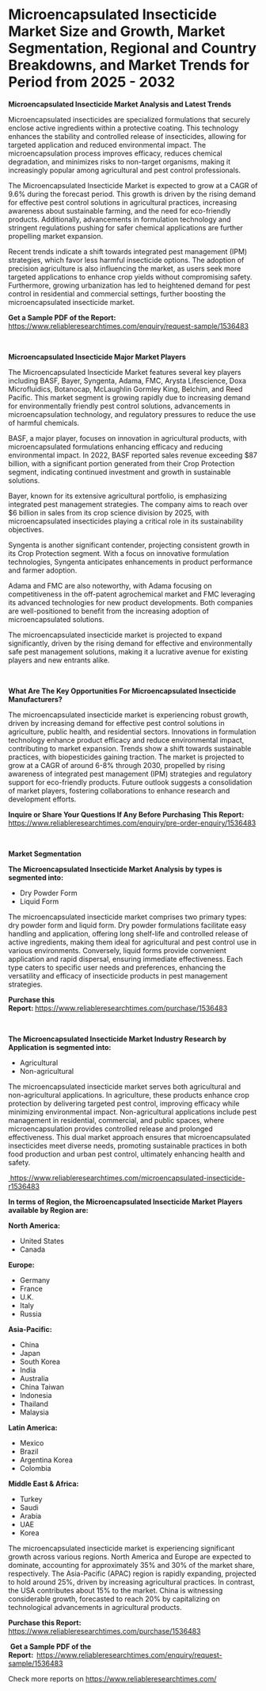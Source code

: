 <p><h1>Microencapsulated Insecticide Market Size and Growth, Market Segmentation, Regional and Country Breakdowns, and Market Trends for Period from 2025 -  2032</h1></p><p><strong>Microencapsulated Insecticide Market Analysis and Latest Trends</strong></p>
<p><p>Microencapsulated insecticides are specialized formulations that securely enclose active ingredients within a protective coating. This technology enhances the stability and controlled release of insecticides, allowing for targeted application and reduced environmental impact. The microencapsulation process improves efficacy, reduces chemical degradation, and minimizes risks to non-target organisms, making it increasingly popular among agricultural and pest control professionals.</p><p>The Microencapsulated Insecticide Market is expected to grow at a CAGR of 9.6% during the forecast period. This growth is driven by the rising demand for effective pest control solutions in agricultural practices, increasing awareness about sustainable farming, and the need for eco-friendly products. Additionally, advancements in formulation technology and stringent regulations pushing for safer chemical applications are further propelling market expansion.</p><p>Recent trends indicate a shift towards integrated pest management (IPM) strategies, which favor less harmful insecticide options. The adoption of precision agriculture is also influencing the market, as users seek more targeted applications to enhance crop yields without compromising safety. Furthermore, growing urbanization has led to heightened demand for pest control in residential and commercial settings, further boosting the microencapsulated insecticide market.</p></p>
<p><strong>Get a Sample PDF of the Report:&nbsp;</strong> <a href="https://www.reliableresearchtimes.com/enquiry/request-sample/1536483?utm_campaign=2006&utm_medium=2&utm_source=Github&utm_content=ia&utm_term=02042025&utm_id=microencapsulated-insecticide">https://www.reliableresearchtimes.com/enquiry/request-sample/1536483</a></p>
<p>&nbsp;</p>
<p><strong>Microencapsulated Insecticide Major Market Players</strong></p>
<p><p>The Microencapsulated Insecticide Market features several key players including BASF, Bayer, Syngenta, Adama, FMC, Arysta Lifescience, Doxa Microfluidics, Botanocap, McLaughlin Gormley King, Belchim, and Reed Pacific. This market segment is growing rapidly due to increasing demand for environmentally friendly pest control solutions, advancements in microencapsulation technology, and regulatory pressures to reduce the use of harmful chemicals.</p><p>BASF, a major player, focuses on innovation in agricultural products, with microencapsulated formulations enhancing efficacy and reducing environmental impact. In 2022, BASF reported sales revenue exceeding $87 billion, with a significant portion generated from their Crop Protection segment, indicating continued investment and growth in sustainable solutions.</p><p>Bayer, known for its extensive agricultural portfolio, is emphasizing integrated pest management strategies. The company aims to reach over $6 billion in sales from its crop science division by 2025, with microencapsulated insecticides playing a critical role in its sustainability objectives.</p><p>Syngenta is another significant contender, projecting consistent growth in its Crop Protection segment. With a focus on innovative formulation technologies, Syngenta anticipates enhancements in product performance and farmer adoption.</p><p>Adama and FMC are also noteworthy, with Adama focusing on competitiveness in the off-patent agrochemical market and FMC leveraging its advanced technologies for new product developments. Both companies are well-positioned to benefit from the increasing adoption of microencapsulated solutions.</p><p>The microencapsulated insecticide market is projected to expand significantly, driven by the rising demand for effective and environmentally safe pest management solutions, making it a lucrative avenue for existing players and new entrants alike.</p></p>
<p>&nbsp;</p>
<p><strong>What Are The Key Opportunities For Microencapsulated Insecticide Manufacturers?</strong></p>
<p><p>The microencapsulated insecticide market is experiencing robust growth, driven by increasing demand for effective pest control solutions in agriculture, public health, and residential sectors. Innovations in formulation technology enhance product efficacy and reduce environmental impact, contributing to market expansion. Trends show a shift towards sustainable practices, with biopesticides gaining traction. The market is projected to grow at a CAGR of around 6-8% through 2030, propelled by rising awareness of integrated pest management (IPM) strategies and regulatory support for eco-friendly products. Future outlook suggests a consolidation of market players, fostering collaborations to enhance research and development efforts.</p></p>
<p><strong>Inquire or Share Your Questions If Any Before Purchasing This Report:</strong> <a href="https://www.reliableresearchtimes.com/enquiry/pre-order-enquiry/1536483?utm_campaign=2006&utm_medium=2&utm_source=Github&utm_content=ia&utm_term=02042025&utm_id=microencapsulated-insecticide">https://www.reliableresearchtimes.com/enquiry/pre-order-enquiry/1536483</a></p>
<p>&nbsp;</p>
<p><strong>Market Segmentation</strong></p>
<p><strong>The Microencapsulated Insecticide Market Analysis by types is segmented into:</strong></p>
<p><ul><li>Dry Powder Form</li><li>Liquid Form</li></ul></p>
<p><p>The microencapsulated insecticide market comprises two primary types: dry powder form and liquid form. Dry powder formulations facilitate easy handling and application, offering long shelf-life and controlled release of active ingredients, making them ideal for agricultural and pest control use in various environments. Conversely, liquid forms provide convenient application and rapid dispersal, ensuring immediate effectiveness. Each type caters to specific user needs and preferences, enhancing the versatility and efficacy of insecticide products in pest management strategies.</p></p>
<p><strong>Purchase this Report:&nbsp;</strong><a href="https://www.reliableresearchtimes.com/purchase/1536483?utm_campaign=2006&utm_medium=2&utm_source=Github&utm_content=ia&utm_term=02042025&utm_id=microencapsulated-insecticide">https://www.reliableresearchtimes.com/purchase/1536483</a></p>
<p>&nbsp;</p>
<p><strong>The Microencapsulated Insecticide Market Industry Research by Application is segmented into:</strong></p>
<p><ul><li>Agricultural</li><li>Non-agricultural</li></ul></p>
<p><p>The microencapsulated insecticide market serves both agricultural and non-agricultural applications. In agriculture, these products enhance crop protection by delivering targeted pest control, improving efficacy while minimizing environmental impact. Non-agricultural applications include pest management in residential, commercial, and public spaces, where microencapsulation provides controlled release and prolonged effectiveness. This dual market approach ensures that microencapsulated insecticides meet diverse needs, promoting sustainable practices in both food production and urban pest control, ultimately enhancing health and safety.</p></p>
<p><a href="https://www.reliableresearchtimes.com/microencapsulated-insecticide-r1536483?utm_campaign=2006&utm_medium=2&utm_source=Github&utm_content=ia&utm_term=02042025&utm_id=microencapsulated-insecticide">&nbsp;https://www.reliableresearchtimes.com/microencapsulated-insecticide-r1536483</a></p>
<p><strong>In terms of Region, the Microencapsulated Insecticide Market Players available by Region are:</strong></p>
<p>
    <p> <strong> North America: </strong>
        <ul>
            <li>United States</li>
            <li>Canada</li>
        </ul>
        </p> 
    <p> <strong> Europe: </strong>
        <ul>
            <li>Germany</li>
            <li>France</li>
            <li>U.K.</li>
            <li>Italy</li>
            <li>Russia</li>
        </ul>
        </p> 
    <p> <strong> Asia-Pacific: </strong>
        <ul>
            <li>China</li>
            <li>Japan</li>
            <li>South Korea</li>
            <li>India</li>
            <li>Australia</li>
            <li>China Taiwan</li>
            <li>Indonesia</li>
            <li>Thailand</li>
            <li>Malaysia</li>
        </ul>
        </p> 
    <p> <strong> Latin America: </strong>
        <ul>
            <li>Mexico</li>
            <li>Brazil</li>
            <li>Argentina Korea</li>
            <li>Colombia</li>
        </ul>
        </p> 
    <p> <strong> Middle East & Africa: </strong>
        <ul>
            <li>Turkey</li>
            <li>Saudi</li>
            <li>Arabia</li>
            <li>UAE</li>
            <li>Korea</li>
        </ul>
    </p>
    </p>
<p><p>The microencapsulated insecticide market is experiencing significant growth across various regions. North America and Europe are expected to dominate, accounting for approximately 35% and 30% of the market share, respectively. The Asia-Pacific (APAC) region is rapidly expanding, projected to hold around 25%, driven by increasing agricultural practices. In contrast, the USA contributes about 15% to the market. China is witnessing considerable growth, forecasted to reach 20% by capitalizing on technological advancements in agricultural products.</p></p>
<p><strong>Purchase this Report: </strong><a href="https://www.reliableresearchtimes.com/purchase/1536483?utm_campaign=2006&utm_medium=2&utm_source=Github&utm_content=ia&utm_term=02042025&utm_id=microencapsulated-insecticide">https://www.reliableresearchtimes.com/purchase/1536483</a></p>
<p>&nbsp;<strong>Get a Sample PDF of the Report:&nbsp;&nbsp;</strong><a href="https://www.reliableresearchtimes.com/enquiry/request-sample/1536483?utm_campaign=2006&utm_medium=2&utm_source=Github&utm_content=ia&utm_term=02042025&utm_id=microencapsulated-insecticide">https://www.reliableresearchtimes.com/enquiry/request-sample/1536483</a></p>
<p><strong></strong></p>
<p>Check more reports on <a href="https://www.reliableresearchtimes.com/?utm_campaign=2006&utm_medium=2&utm_source=Github&utm_content=ia&utm_term=02042025&utm_id=microencapsulated-insecticide">https://www.reliableresearchtimes.com/</a></p>